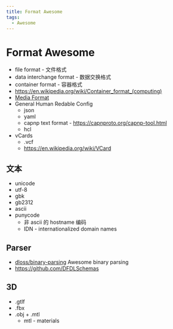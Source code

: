 ```yaml
---
title: Format Awesome
tags:
  - Awesome
---
```


# Format Awesome

- file format - 文件格式
- data interchange format - 数据交换格式
- container format - 容器格式
- https://en.wikipedia.org/wiki/Container_format_(computing)
- [Media Format](../../service/media/media-awesome.md)
- General Human Redable Config
  - json
  - yaml
  - capnp text format - https://capnproto.org/capnp-tool.html
  - hcl
- vCards
  - .vcf
  - https://en.wikipedia.org/wiki/VCard

## 文本

- unicode
- utf-8
- gbk
- gb2312
- ascii
- punycode
  - 非 ascii 的 hostname 编码
  - IDN - internationalized domain names

## Parser

- [dloss/binary-parsing](https://github.com/dloss/binary-parsing)
  Awesome binary parsing
- https://github.com/DFDLSchemas

## 3D

- .gtlf
- .fbx
- .obj + .mtl
  - mtl - materials
